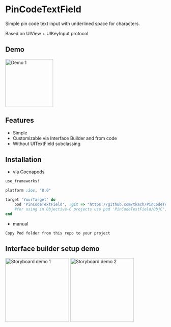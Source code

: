 PinCodeTextField
===================

Simple pin code text input with underlined space for characters.

Based on UIView + UIKeyInput protocol


Demo
--


<img src="https://raw.githubusercontent.com/tkach/PinCodeTextField/master/demo.gif" alt="Demo 1" style="width: 150px;"/>

Features
--
- Simple
- Customizable via Interface Builder and from code
- Without UITextField subclassing

Installation
--

* via Cocoapods
```ruby
use_frameworks!

platform :ios, "8.0"

target 'YourTarget' do
	pod 'PinCodeTextField', :git => "https://github.com/tkach/PinCodeTextField"
	#for using in Objective-C projects use pod 'PinCodeTextField/ObjC', :git => "https://github.com/tkach/PinCodeTextField"
end

```
* manual

```
Copy Pod folder from this repo to your project

```




Interface builder setup demo
--

<img src="https://raw.githubusercontent.com/tkach/PinCodeTextField/master/demo-1.gif" alt="Storyboard demo 1" style="width: 200px;"/>

<img src="https://raw.githubusercontent.com/tkach/PinCodeTextField/master/demo-2.gif" alt="Storyboard demo 2" style="width: 200px;"/>


